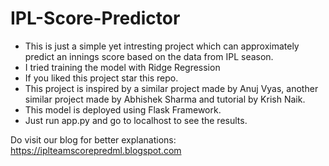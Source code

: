 # IPL-Score-Predictor

- This is just a simple yet intresting project which can approximately predict an innings score based on the data from IPL season.  
- I tried training the model with Ridge Regression 
- If you liked this project star this repo.  
- This project is inspired by a similar project made by Anuj Vyas, another similar project made by Abhishek Sharma and tutorial by Krish Naik.    
- This model is deployed using Flask Framework.  
- Just run app.py and go to localhost to see the results.  

Do visit our blog for better explanations: https://iplteamscorepredml.blogspot.com
